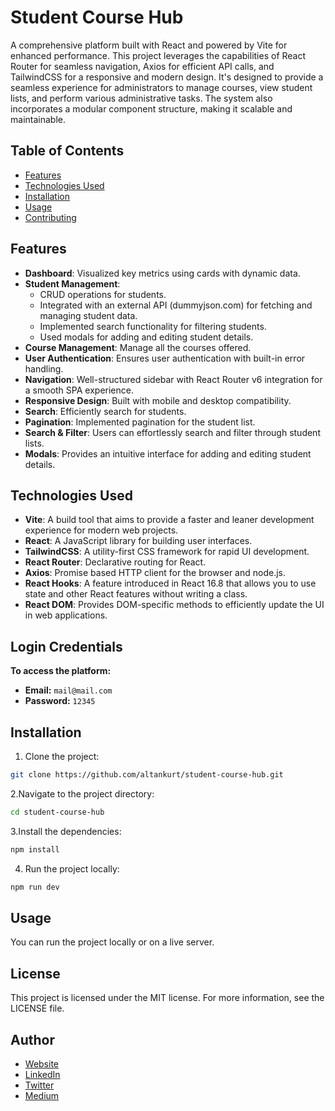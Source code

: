 # Student Course Hub

A comprehensive platform built with React and powered by Vite for enhanced performance. This project leverages the capabilities of React Router for seamless navigation, Axios for efficient API calls, and TailwindCSS for a responsive and modern design. It's designed to provide a seamless experience for administrators to manage courses, view student lists, and perform various administrative tasks. The system also incorporates a modular component structure, making it scalable and maintainable.

## Table of Contents

- [Features](#features)
- [Technologies Used](#technologies-used)
- [Installation](#installation)
- [Usage](#usage)
- [Contributing](#contributing)

## Features

- **Dashboard**: Visualized key metrics using cards with dynamic data.
- **Student Management**: 
  - CRUD operations for students. 
  - Integrated with an external API (dummyjson.com) for fetching and managing student data.
  - Implemented search functionality for filtering students.
  - Used modals for adding and editing student details.
- **Course Management**: Manage all the courses offered.
- **User Authentication**: Ensures user authentication with built-in error handling.
- **Navigation**: Well-structured sidebar with React Router v6 integration for a smooth SPA experience.
- **Responsive Design**: Built with mobile and desktop compatibility.
- **Search**: Efficiently search for students.
- **Pagination**: Implemented pagination for the student list.
- **Search & Filter**: Users can effortlessly search and filter through student lists.
- **Modals**: Provides an intuitive interface for adding and editing student details.


## Technologies Used

- **Vite**: A build tool that aims to provide a faster and leaner development experience for modern web projects.
- **React**: A JavaScript library for building user interfaces.
- **TailwindCSS**: A utility-first CSS framework for rapid UI development.
- **React Router**: Declarative routing for React.
- **Axios**: Promise based HTTP client for the browser and node.js.
- **React Hooks**: A feature introduced in React 16.8 that allows you to use state and other React features without writing a class.
- **React DOM**: Provides DOM-specific methods to efficiently update the UI in web applications.

## Login Credentials
**To access the platform:**

- **Email:** `mail@mail.com`
- **Password:** `12345`

## Installation

1. Clone the project:

```bash
git clone https://github.com/altankurt/student-course-hub.git
```

2.Navigate to the project directory:

```bash
cd student-course-hub
```

3.Install the dependencies:

```bash
npm install
```

4. Run the project locally:

```bash
npm run dev
```

## Usage

You can run the project locally or on a live server.

## License

This project is licensed under the MIT license. For more information, see the LICENSE file.

## Author

- [Website](https://altankurt.dev)
- [LinkedIn](https://www.linkedin.com/in/altankurt/)
- [Twitter](https://www.twitter.com/aaltankurt)
- [Medium](https://medium.com/@altankurt)

